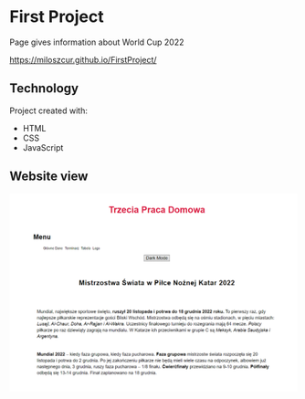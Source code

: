 # First Project
Page gives information about World Cup 2022 

https://miloszcur.github.io/FirstProject/

## Technology
Project created with: 
* HTML
* CSS
* JavaScript

## Website view
<img src="https://github.com/MiloszCur/FirstProject/blob/1f8b248c1d15e2714e4d5f07e00a788261916395/img/screenFirst.png">
